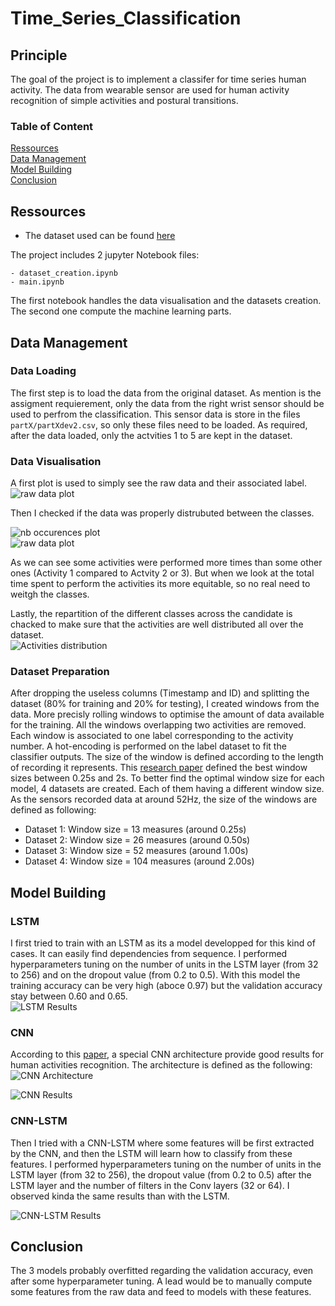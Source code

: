 # Time_Series_Classification

## Principle

The goal of the project is to implement a classifer for time series human activity. The data from wearable sensor are used for human activity recognition of simple activities and postural transitions.

### Table of Content

[Ressources](#Ressources)  
[Data Management](#data-management)  
[Model Building](#model-building)  
[Conclusion](#conclusion)

## Ressources

* The dataset used can be found [here](https://zenodo.org/record/841301#.Ya-NLvHMLRZ)

The project includes 2 jupyter Notebook files:
````
- dataset_creation.ipynb
- main.ipynb
````

The first notebook handles the data visualisation and the datasets creation. The second one compute the machine learning parts. 

## Data Management

### Data Loading

The first step is to load the data from the original dataset. As mention is the assigment requierement, only the data from the right wrist sensor should be used to perfrom the classification. This sensor data is store in the files ```partX/partXdev2.csv```, so only these files need to be loaded. As required, after the data loaded, only the actvities 1 to 5 are kept in the dataset.

### Data Visualisation

A first plot is used to simply see the raw data and their associated label.  
![raw data plot](https://github.com/glongrais/ml-recruitment/blob/glongrais/Figures/raw_data.png)  

Then I checked if the data was properly distrubuted between the classes.

![nb occurences plot](https://github.com/glongrais/ml-recruitment/blob/glongrais/Figures/nbOcc.png)  
![raw data plot](https://github.com/glongrais/ml-recruitment/blob/glongrais/Figures/totalLen.png)  

As we can see some activities were performed more times than some other ones (Activity 1 compared to Actvity 2 or 3). But when we look at the total time spent to perform the activities its more equitable, so no real need to weitgh the classes.  

Lastly, the repartition of the different classes across the candidate is chacked to make sure that the activities are well distributed all over the dataset.  
![Activities distribution](https://github.com/glongrais/ml-recruitment/blob/glongrais/Figures/actDist.png)  

### Dataset Preparation 

After dropping the useless columns (Timestamp and ID) and splitting the dataset (80% for training and 20% for testing), I created windows from the data. More precisly rolling windows to optimise the amount of data available for the training. All the windows overlapping two activities are removed. Each window is associated to one label corresponding to the activity number. A hot-encoding is performed on the label dataset to fit the classifier outputs.
The size of the window is defined according to the length of recording it represents. This [research paper](https://www.ncbi.nlm.nih.gov/pmc/articles/PMC4029702/) defined the best window sizes between 0.25s and 2s. To better find the optimal window size for each model, 4 datasets are created. Each of them having a different window size. As the sensors recorded data at around 52Hz, the size of the windows are defined as following:  
* Dataset 1: Window size = 13 measures (around 0.25s)
* Dataset 2: Window size = 26 measures (around 0.50s)
* Dataset 3: Window size = 52 measures (around 1.00s)
* Dataset 4: Window size = 104 measures (around 2.00s)

## Model Building

### LSTM

I first tried to train with an LSTM as its a model developped for this kind of cases. It can easily find dependencies from sequence.
I performed hyperparameters tuning on the number of units in the LSTM layer (from 32 to 256) and on the dropout value (from 0.2 to 0.5).
With this model the training accuracy can be very high (aboce 0.97) but the validation accuracy stay between 0.60 and 0.65.  
![LSTM Results](https://github.com/glongrais/ml-recruitment/blob/glongrais/Figures/LSTM_result.png) 

### CNN

According to this [paper](https://ieeexplore.ieee.org/stamp/stamp.jsp?tp=&arnumber=7026300), a special CNN architecture provide good results for human activities recognition. The architecture is defined as the following:  
![CNN Architecture](https://github.com/glongrais/ml-recruitment/blob/glongrais/Figures/cnn_architecture.png)  

![CNN Results](https://github.com/glongrais/ml-recruitment/blob/glongrais/Figures/CNN_result.png) 

### CNN-LSTM

Then I tried with a CNN-LSTM where some features will be first extracted by the CNN, and then the LSTM will learn how to classify from these features. I performed hyperparameters tuning on the number of units in the LSTM layer (from 32 to 256), the dropout value (from 0.2 to 0.5) after the LSTM layer and the number of filters in the Conv layers (32 or 64).
I observed kinda the same results than with the LSTM.

![CNN-LSTM Results](https://github.com/glongrais/ml-recruitment/blob/glongrais/Figures/CNN-LSTM_result.png) 

## Conclusion 

The 3 models probably overfitted regarding the validation accuracy, even after some hyperparameter tuning. A lead would be to manually compute some features from the raw data and feed to models with these features.


